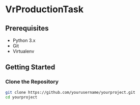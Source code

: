 # VrProductionTask
## Prerequisites

- Python 3.x
- Git
- Virtualenv

## Getting Started

### Clone the Repository

```bash
git clone https://github.com/yourusername/yourproject.git
cd yourproject
```
